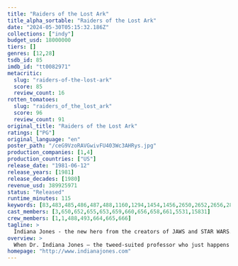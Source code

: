 ```yaml
---
title: "Raiders of the Lost Ark"
title_alpha_sortable: "Raiders of the Lost Ark"
date: "2024-05-30T05:15:32.186Z"
collections: ["indy"]
budget_usd: 18000000
tiers: []
genres: [12,28]
tsdb_id: 85
imdb_id: "tt0082971"
metacritic:
  slug: "raiders-of-the-lost-ark"
  score: 85
  review_count: 16
rotten_tomatoes:
  slug: "raiders_of_the_lost_ark"
  score: 96
  review_count: 91
original_title: "Raiders of the Lost Ark"
ratings: ["PG"]
original_language: "en"
poster_path: "/ceG9VzoRAVGwivFU403Wc3AHRys.jpg"
production_companies: [1,4]
production_countries: ["US"]
release_date: "1981-06-12"
release_years: [1981]
release_decades: [1980]
revenue_usd: 389925971
status: "Released"
runtime_minutes: 115
keywords: [83,483,485,486,487,488,1160,1294,1454,1456,2650,2652,2656,2853,2854,2856,6956,9032,11105,41586,175428,184134,205333,214548]
cast_members: [3,650,652,655,653,659,660,656,658,661,5531,15831]
crew_members: [1,1,488,493,664,665,666]
tagline: >
  Indiana Jones - the new hero from the creators of JAWS and STAR WARS.
overview: >
  When Dr. Indiana Jones – the tweed-suited professor who just happens to be a celebrated archaeologist – is hired by the government to locate the legendary Ark of the Covenant, he finds himself up against the entire Nazi regime.
homepage: "http://www.indianajones.com"
---
```

